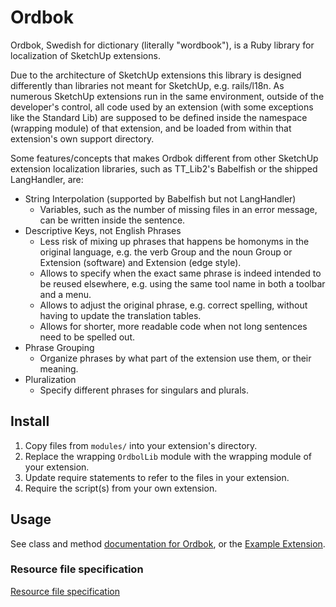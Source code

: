 # Ordbok

Ordbok, Swedish for dictionary (literally "wordbook"), is a Ruby library for
localization of SketchUp extensions.

Due to the architecture of SketchUp extensions this library is designed
differently than libraries not meant for SketchUp, e.g. rails/l18n.
As numerous SketchUp extensions run in the same environment, outside of the
developer's control, all code used by an extension (with some exceptions like the
Standard Lib) are supposed to be defined inside the namespace (wrapping module)
of that extension, and be loaded from within that extension's own support
directory.

Some features/concepts that makes Ordbok different from other SketchUp
extension localization libraries, such as TT_Lib2's Babelfish or the shipped
LangHandler, are:

- String Interpolation (supported by Babelfish but not LangHandler)
    - Variables, such as the number of missing files in an error message, can be
    written inside the sentence.
- Descriptive Keys, not English Phrases
    - Less risk of mixing up phrases that happens be homonyms in the original
    language, e.g. the verb Group and the noun Group or Extension (software) and
    Extension (edge style).
    - Allows to specify when the exact same phrase is indeed intended to be
    reused elsewhere, e.g. using the same tool name in both a toolbar and a
    menu.
    - Allows to adjust the original phrase, e.g. correct spelling, without having
    to update the translation tables.
    - Allows for shorter, more readable code when not long sentences need
    to be spelled out.
- Phrase Grouping
    - Organize phrases by what part of the extension use them, or their meaning.
- Pluralization
    - Specify different phrases for singulars and plurals.


## Install

1. Copy files from `modules/` into your extension's directory.
2. Replace the wrapping `OrdbolLib` module with the wrapping module of your
extension.
3. Update require statements to refer to the files in your extension.
4. Require the script(s) from your own extension.

## Usage

See class and method [documentation for Ordbok](http://www.rubydoc.info/github/Eneroth3/ordbok/), or the [Example Extension](examples/Hello%20World/).

### Resource file specification

[Resource file specification](lang_specification.md)
